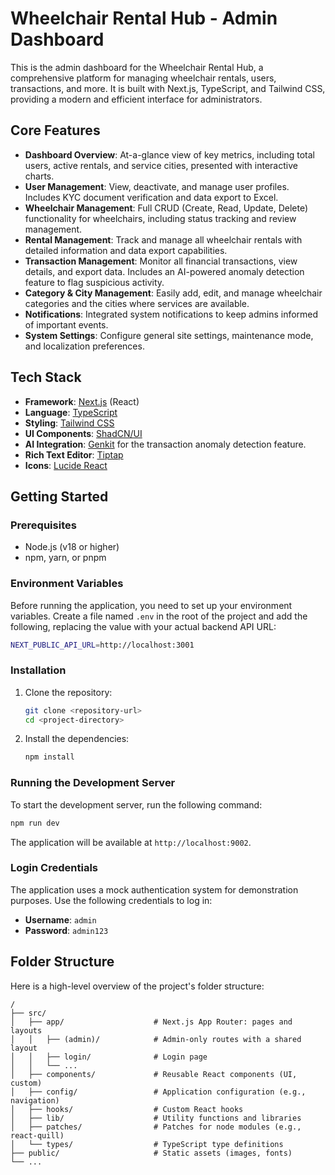 # Wheelchair Rental Hub - Admin Dashboard

This is the admin dashboard for the Wheelchair Rental Hub, a comprehensive platform for managing wheelchair rentals, users, transactions, and more. It is built with Next.js, TypeScript, and Tailwind CSS, providing a modern and efficient interface for administrators.

## Core Features

-   **Dashboard Overview**: At-a-glance view of key metrics, including total users, active rentals, and service cities, presented with interactive charts.
-   **User Management**: View, deactivate, and manage user profiles. Includes KYC document verification and data export to Excel.
-   **Wheelchair Management**: Full CRUD (Create, Read, Update, Delete) functionality for wheelchairs, including status tracking and review management.
-   **Rental Management**: Track and manage all wheelchair rentals with detailed information and data export capabilities.
-   **Transaction Management**: Monitor all financial transactions, view details, and export data. Includes an AI-powered anomaly detection feature to flag suspicious activity.
-   **Category & City Management**: Easily add, edit, and manage wheelchair categories and the cities where services are available.
-   **Notifications**: Integrated system notifications to keep admins informed of important events.
-   **System Settings**: Configure general site settings, maintenance mode, and localization preferences.

## Tech Stack

-   **Framework**: [Next.js](https://nextjs.org/) (React)
-   **Language**: [TypeScript](https://www.typescriptlang.org/)
-   **Styling**: [Tailwind CSS](https://tailwindcss.com/)
-   **UI Components**: [ShadCN/UI](https://ui.shadcn.com/)
-   **AI Integration**: [Genkit](https://firebase.google.com/docs/genkit) for the transaction anomaly detection feature.
-   **Rich Text Editor**: [Tiptap](https://tiptap.dev/)
-   **Icons**: [Lucide React](https://lucide.dev/guide/packages/lucide-react)

## Getting Started

### Prerequisites

-   Node.js (v18 or higher)
-   npm, yarn, or pnpm

### Environment Variables

Before running the application, you need to set up your environment variables. Create a file named `.env` in the root of the project and add the following, replacing the value with your actual backend API URL:

```bash
NEXT_PUBLIC_API_URL=http://localhost:3001
```

### Installation

1.  Clone the repository:
    ```bash
    git clone <repository-url>
    cd <project-directory>
    ```
2.  Install the dependencies:
    ```bash
    npm install
    ```

### Running the Development Server

To start the development server, run the following command:

```bash
npm run dev
```

The application will be available at `http://localhost:9002`.

### Login Credentials

The application uses a mock authentication system for demonstration purposes. Use the following credentials to log in:

-   **Username**: `admin`
-   **Password**: `admin123`

## Folder Structure

Here is a high-level overview of the project's folder structure:

```
/
├── src/
│   ├── app/                    # Next.js App Router: pages and layouts
│   │   ├── (admin)/            # Admin-only routes with a shared layout
│   │   ├── login/              # Login page
│   │   └── ...
│   ├── components/             # Reusable React components (UI, custom)
│   ├── config/                 # Application configuration (e.g., navigation)
│   ├── hooks/                  # Custom React hooks
│   ├── lib/                    # Utility functions and libraries
│   ├── patches/                # Patches for node modules (e.g., react-quill)
│   └── types/                  # TypeScript type definitions
├── public/                     # Static assets (images, fonts)
└── ...
```
